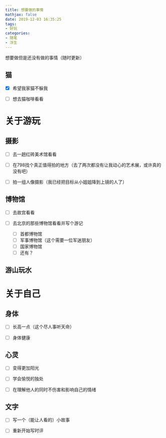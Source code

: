 ```yaml
---
title: 想要做的事情
mathjax: false
date: 2019-12-03 16:35:25
tags:
- 好玩
categories:
- 随笔
- 浮生
---
```


想要做但是还没有做的事情（随时更新）

<!--more-->





## 猫

- [x] 希望我家猫不躲我
- [ ] 想去猫咖啡看看



# 关于游玩

## 摄影

- [ ] 去一趟红砖美术馆看看
- [ ] 在798找个真正值得拍的地方（去了两次都没有让我动心的艺术展，或许真的没有吧）
- [ ] 拍一组人像摄影（我已经把目标从小姐姐降到上镜的人了）


## 博物馆

- [ ] 去故宫看看

- [ ] 去北京的那些博物馆看看并写个游记
  - [ ] 首都博物馆
  - [ ] 军事博物馆（这个需要一位军迷朋友）
  - [ ] 国家博物馆
  - [ ] 还有？

## 游山玩水





# 关于自己

## 身体

- [ ] 长高一点（这个尽人事听天命）
- [ ] 身体健康



## 心灵

- [ ] 变得更加阳光
- [ ] 学会愉悦的独处
- [ ] 在理解他人的同时不伤害和影响自己的情绪



## 文字

- [ ] 写一个（能让人看的）小故事
- [ ] 重新开始写时评


